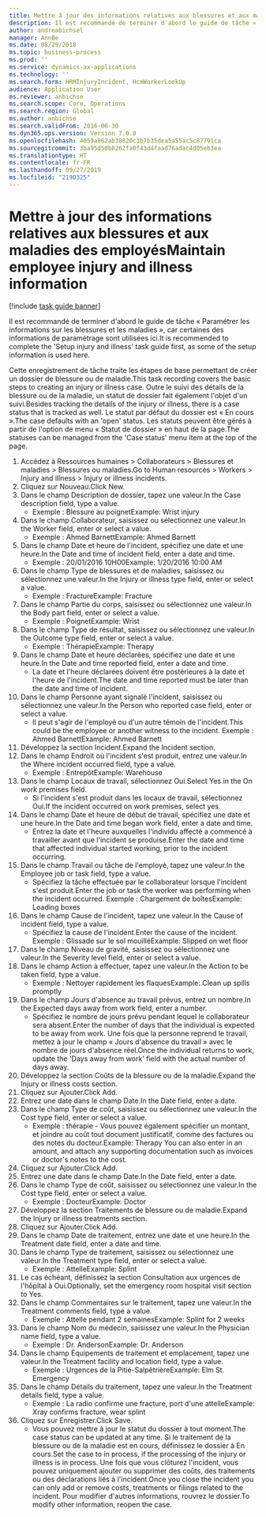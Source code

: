 ```yaml
---
title: Mettre à jour des informations relatives aux blessures et aux maladies des employés
description: Il est recommandé de terminer d'abord le guide de tâche « Paramétrer les informations sur les blessures et les maladies », car certaines des informations de paramétrage sont utilisées ici.
author: andreabichsel
manager: AnnBe
ms.date: 08/29/2018
ms.topic: business-process
ms.prod: ''
ms.service: dynamics-ax-applications
ms.technology: ''
ms.search.form: HRMInjuryIncident, HcmWorkerLookUp
audience: Application User
ms.reviewer: anbichse
ms.search.scope: Core, Operations
ms.search.region: Global
ms.author: anbichse
ms.search.validFrom: 2016-06-30
ms.dyn365.ops.version: Version 7.0.0
ms.openlocfilehash: 4059a862ab38820c3b7b35dea5a55ac5c87791ca
ms.sourcegitcommit: 3ba95d50b8262fa0f43d4faad76adac4d05eb3ea
ms.translationtype: HT
ms.contentlocale: fr-FR
ms.lasthandoff: 09/27/2019
ms.locfileid: "2190325"
---
```

# <a name="maintain-employee-injury-and-illness-information"></a><span data-ttu-id="248ae-103">Mettre à jour des informations relatives aux blessures et aux maladies des employés</span><span class="sxs-lookup"><span data-stu-id="248ae-103">Maintain employee injury and illness information</span></span>

[!include [task guide banner](../../includes/task-guide-banner.md)]

<span data-ttu-id="248ae-104">Il est recommandé de terminer d'abord le guide de tâche « Paramétrer les informations sur les blessures et les maladies », car certaines des informations de paramétrage sont utilisées ici.</span><span class="sxs-lookup"><span data-stu-id="248ae-104">It is recommended to complete the 'Setup injury and illness' task guide first, as some of the setup information is used here.</span></span> 



<span data-ttu-id="248ae-105">Cette enregistrement de tâche traite les étapes de base permettant de créer un dossier de blessure ou de maladie.</span><span class="sxs-lookup"><span data-stu-id="248ae-105">This task recording covers the basic steps to creating an injury or illness case.</span></span> <span data-ttu-id="248ae-106">Outre le suivi des détails de la blessure ou de la maladie, un statut de dossier fait également l'objet d'un suivi.</span><span class="sxs-lookup"><span data-stu-id="248ae-106">Besides tracking the details of the injury or illness, there is a case status that is tracked as well.</span></span>  <span data-ttu-id="248ae-107">Le statut par défaut du dossier est « En cours ».</span><span class="sxs-lookup"><span data-stu-id="248ae-107">The case defaults with an 'open' status.</span></span>  <span data-ttu-id="248ae-108">Les statuts peuvent être gérés à partir de l'option de menu « Statut de dossier » en haut de la page.</span><span class="sxs-lookup"><span data-stu-id="248ae-108">The statuses can be managed from the 'Case status' menu item at the top of the page.</span></span>

1. <span data-ttu-id="248ae-109">Accédez à Ressources humaines > Collaborateurs > Blessures et maladies > Blessures ou maladies.</span><span class="sxs-lookup"><span data-stu-id="248ae-109">Go to Human resources > Workers > Injury and illness > Injury or illness incidents.</span></span>
2. <span data-ttu-id="248ae-110">Cliquez sur Nouveau.</span><span class="sxs-lookup"><span data-stu-id="248ae-110">Click New.</span></span>
3. <span data-ttu-id="248ae-111">Dans le champ Description de dossier, tapez une valeur.</span><span class="sxs-lookup"><span data-stu-id="248ae-111">In the Case description field, type a value.</span></span>
    * <span data-ttu-id="248ae-112">Exemple : Blessure au poignet</span><span class="sxs-lookup"><span data-stu-id="248ae-112">Example:  Wrist injury</span></span>  
4. <span data-ttu-id="248ae-113">Dans le champ Collaborateur, saisissez ou sélectionnez une valeur.</span><span class="sxs-lookup"><span data-stu-id="248ae-113">In the Worker field, enter or select a value.</span></span>
    * <span data-ttu-id="248ae-114">Exemple : Ahmed Barnett</span><span class="sxs-lookup"><span data-stu-id="248ae-114">Example: Ahmed Barnett</span></span>  
5. <span data-ttu-id="248ae-115">Dans le champ Date et heure de l'incident, spécifiez une date et une heure.</span><span class="sxs-lookup"><span data-stu-id="248ae-115">In the Date and time of incident field, enter a date and time.</span></span>
    * <span data-ttu-id="248ae-116">Exemple : 20/01/2016 10H00</span><span class="sxs-lookup"><span data-stu-id="248ae-116">Example:  1/20/2016 10:00 AM</span></span>  
6. <span data-ttu-id="248ae-117">Dans le champ Type de blessures et de maladies, saisissez ou sélectionnez une valeur.</span><span class="sxs-lookup"><span data-stu-id="248ae-117">In the Injury or illness type field, enter or select a value.</span></span>
    * <span data-ttu-id="248ae-118">Exemple : Fracture</span><span class="sxs-lookup"><span data-stu-id="248ae-118">Example:  Fracture</span></span>  
7. <span data-ttu-id="248ae-119">Dans le champ Partie du corps, saisissez ou sélectionnez une valeur.</span><span class="sxs-lookup"><span data-stu-id="248ae-119">In the Body part field, enter or select a value.</span></span>
    * <span data-ttu-id="248ae-120">Exemple : Poignet</span><span class="sxs-lookup"><span data-stu-id="248ae-120">Example:  Wrist</span></span>  
8. <span data-ttu-id="248ae-121">Dans le champ Type de résultat, saisissez ou sélectionnez une valeur.</span><span class="sxs-lookup"><span data-stu-id="248ae-121">In the Outcome type field, enter or select a value.</span></span>
    * <span data-ttu-id="248ae-122">Exemple : Thérapie</span><span class="sxs-lookup"><span data-stu-id="248ae-122">Example:  Therapy</span></span>  
9. <span data-ttu-id="248ae-123">Dans le champ Date et heure déclarées, spécifiez une date et une heure.</span><span class="sxs-lookup"><span data-stu-id="248ae-123">In the Date and time reported field, enter a date and time.</span></span>
    * <span data-ttu-id="248ae-124">La date et l'heure déclarées doivent être postérieures à la date et l'heure de l'incident.</span><span class="sxs-lookup"><span data-stu-id="248ae-124">The date and time reported must be later than the date and time of incident.</span></span>  
10. <span data-ttu-id="248ae-125">Dans le champ Personne ayant signalé l'incident, saisissez ou sélectionnez une valeur.</span><span class="sxs-lookup"><span data-stu-id="248ae-125">In the Person who reported case field, enter or select a value.</span></span>
    * <span data-ttu-id="248ae-126">Il peut s'agir de l'employé ou d'un autre témoin de l'incident.</span><span class="sxs-lookup"><span data-stu-id="248ae-126">This could be the employee or another witness to the incident.</span></span>  <span data-ttu-id="248ae-127">Exemple : Ahmed Barnett</span><span class="sxs-lookup"><span data-stu-id="248ae-127">Example: Ahmed Barnett</span></span>  
11. <span data-ttu-id="248ae-128">Développez la section Incident.</span><span class="sxs-lookup"><span data-stu-id="248ae-128">Expand the Incident section.</span></span>
12. <span data-ttu-id="248ae-129">Dans le champ Endroit où l'incident s'est produit, entrez une valeur.</span><span class="sxs-lookup"><span data-stu-id="248ae-129">In the Where incident occurred field, type a value.</span></span>
    * <span data-ttu-id="248ae-130">Exemple : Entrepôt</span><span class="sxs-lookup"><span data-stu-id="248ae-130">Example:  Warehouse</span></span>  
13. <span data-ttu-id="248ae-131">Dans le champ Locaux de travail, sélectionnez Oui.</span><span class="sxs-lookup"><span data-stu-id="248ae-131">Select Yes in the On work premises field.</span></span>
    * <span data-ttu-id="248ae-132">Si l'incident s'est produit dans les locaux de travail, sélectionnez Oui.</span><span class="sxs-lookup"><span data-stu-id="248ae-132">If the incident occurred on work premises, select yes.</span></span>  
14. <span data-ttu-id="248ae-133">Dans le champ Date et heure de début de travail, spécifiez une date et une heure.</span><span class="sxs-lookup"><span data-stu-id="248ae-133">In the Date and time began work field, enter a date and time.</span></span>
    * <span data-ttu-id="248ae-134">Entrez la date et l'heure auxquelles l'individu affecté a commencé à travailler avant que l'incident se produise.</span><span class="sxs-lookup"><span data-stu-id="248ae-134">Enter the date and time that affected individual started working, prior to the incident occurring.</span></span>  
15. <span data-ttu-id="248ae-135">Dans le champ Travail ou tâche de l'employé, tapez une valeur.</span><span class="sxs-lookup"><span data-stu-id="248ae-135">In the Employee job or task field, type a value.</span></span>
    * <span data-ttu-id="248ae-136">Spécifiez la tâche effectuée par le collaborateur lorsque l'incident s'est produit.</span><span class="sxs-lookup"><span data-stu-id="248ae-136">Enter the job or task the worker was performing when the incident occurred.</span></span>  <span data-ttu-id="248ae-137">Exemple : Chargement de boîtes</span><span class="sxs-lookup"><span data-stu-id="248ae-137">Example:  Loading boxes</span></span>  
16. <span data-ttu-id="248ae-138">Dans le champ Cause de l'incident, tapez une valeur.</span><span class="sxs-lookup"><span data-stu-id="248ae-138">In the Cause of incident field, type a value.</span></span>
    * <span data-ttu-id="248ae-139">Spécifiez la cause de l'incident.</span><span class="sxs-lookup"><span data-stu-id="248ae-139">Enter the cause of the incident.</span></span>  <span data-ttu-id="248ae-140">Exemple : Glissade sur le sol mouillé</span><span class="sxs-lookup"><span data-stu-id="248ae-140">Example:  Slipped on wet floor</span></span>  
17. <span data-ttu-id="248ae-141">Dans le champ Niveau de gravité, saisissez ou sélectionnez une valeur.</span><span class="sxs-lookup"><span data-stu-id="248ae-141">In the Severity level field, enter or select a value.</span></span>
18. <span data-ttu-id="248ae-142">Dans le champ Action à effectuer, tapez une valeur.</span><span class="sxs-lookup"><span data-stu-id="248ae-142">In the Action to be taken field, type a value.</span></span>
    * <span data-ttu-id="248ae-143">Exemple : Nettoyer rapidement les flaques</span><span class="sxs-lookup"><span data-stu-id="248ae-143">Example:  Clean up spills promptly</span></span>  
19. <span data-ttu-id="248ae-144">Dans le champ Jours d'absence au travail prévus, entrez un nombre.</span><span class="sxs-lookup"><span data-stu-id="248ae-144">In the Expected days away from work field, enter a number.</span></span>
    * <span data-ttu-id="248ae-145">Spécifiez le nombre de jours prévu pendant lequel le collaborateur sera absent.</span><span class="sxs-lookup"><span data-stu-id="248ae-145">Enter the number of days that the individual is expected to be away from work.</span></span>  <span data-ttu-id="248ae-146">Une fois que la personne reprend le travail, mettez à jour le champ « Jours d'absence du travail » avec le nombre de jours d'absence réel.</span><span class="sxs-lookup"><span data-stu-id="248ae-146">Once the individual returns to work, update the 'Days away from work' field with the actual number of days away.</span></span>  
20. <span data-ttu-id="248ae-147">Développez la section Coûts de la blessure ou de la maladie.</span><span class="sxs-lookup"><span data-stu-id="248ae-147">Expand the Injury or illness costs section.</span></span>
21. <span data-ttu-id="248ae-148">Cliquez sur Ajouter.</span><span class="sxs-lookup"><span data-stu-id="248ae-148">Click Add.</span></span>
22. <span data-ttu-id="248ae-149">Entrez une date dans le champ Date.</span><span class="sxs-lookup"><span data-stu-id="248ae-149">In the Date field, enter a date.</span></span>
23. <span data-ttu-id="248ae-150">Dans le champ Type de coût, saisissez ou sélectionnez une valeur.</span><span class="sxs-lookup"><span data-stu-id="248ae-150">In the Cost type field, enter or select a value.</span></span>
    * <span data-ttu-id="248ae-151">Exemple : thérapie - Vous pouvez également spécifier un montant, et joindre au coût tout document justificatif, comme des factures ou des notes du docteur.</span><span class="sxs-lookup"><span data-stu-id="248ae-151">Example:  Therapy    You can also enter in an amount, and attach any supporting documentation such as invoices or doctor's notes to the cost.</span></span>  
24. <span data-ttu-id="248ae-152">Cliquez sur Ajouter.</span><span class="sxs-lookup"><span data-stu-id="248ae-152">Click Add.</span></span>
25. <span data-ttu-id="248ae-153">Entrez une date dans le champ Date.</span><span class="sxs-lookup"><span data-stu-id="248ae-153">In the Date field, enter a date.</span></span>
26. <span data-ttu-id="248ae-154">Dans le champ Type de coût, saisissez ou sélectionnez une valeur.</span><span class="sxs-lookup"><span data-stu-id="248ae-154">In the Cost type field, enter or select a value.</span></span>
    * <span data-ttu-id="248ae-155">Exemple : Docteur</span><span class="sxs-lookup"><span data-stu-id="248ae-155">Example: Doctor</span></span>  
27. <span data-ttu-id="248ae-156">Développez la section Traitements de blessure ou de maladie.</span><span class="sxs-lookup"><span data-stu-id="248ae-156">Expand the Injury or illness treatments section.</span></span>
28. <span data-ttu-id="248ae-157">Cliquez sur Ajouter.</span><span class="sxs-lookup"><span data-stu-id="248ae-157">Click Add.</span></span>
29. <span data-ttu-id="248ae-158">Dans le champ Date de traitement, entrez une date et une heure.</span><span class="sxs-lookup"><span data-stu-id="248ae-158">In the Treatment date field, enter a date and time.</span></span>
30. <span data-ttu-id="248ae-159">Dans le champ Type de traitement, saisissez ou sélectionnez une valeur.</span><span class="sxs-lookup"><span data-stu-id="248ae-159">In the Treatment type field, enter or select a value.</span></span>
    * <span data-ttu-id="248ae-160">Exemple : Attelle</span><span class="sxs-lookup"><span data-stu-id="248ae-160">Example:  Splint</span></span>  
31. <span data-ttu-id="248ae-161">Le cas échéant, définissez la section Consultation aux urgences de l'hôpital à Oui.</span><span class="sxs-lookup"><span data-stu-id="248ae-161">Optionally, set the emergency room hospital visit section to Yes.</span></span>
32. <span data-ttu-id="248ae-162">Dans le champ Commentaires sur le traitement, tapez une valeur.</span><span class="sxs-lookup"><span data-stu-id="248ae-162">In the Treatment comments field, type a value.</span></span>
    * <span data-ttu-id="248ae-163">Exemple : Attelle pendant 2 semaines</span><span class="sxs-lookup"><span data-stu-id="248ae-163">Example:  Splint for 2 weeks</span></span>  
33. <span data-ttu-id="248ae-164">Dans le champ Nom du médecin, saisissez une valeur.</span><span class="sxs-lookup"><span data-stu-id="248ae-164">In the Physician name field, type a value.</span></span>
    * <span data-ttu-id="248ae-165">Exemple : Dr. Anderson</span><span class="sxs-lookup"><span data-stu-id="248ae-165">Example:  Dr. Anderson</span></span>  
34. <span data-ttu-id="248ae-166">Dans le champ Équipements de traitement et emplacement, tapez une valeur.</span><span class="sxs-lookup"><span data-stu-id="248ae-166">In the Treatment facility and location field, type a value.</span></span>
    * <span data-ttu-id="248ae-167">Exemple : Urgences de la Pitié-Salpêtrière</span><span class="sxs-lookup"><span data-stu-id="248ae-167">Example:  Elm St. Emergency</span></span>  
35. <span data-ttu-id="248ae-168">Dans le champ Détails du traitement, tapez une valeur.</span><span class="sxs-lookup"><span data-stu-id="248ae-168">In the Treatment details field, type a value.</span></span>
    * <span data-ttu-id="248ae-169">Exemple : La radio confirme une fracture, port d'une attelle</span><span class="sxs-lookup"><span data-stu-id="248ae-169">Example:  Xray confirms fracture, wear splint</span></span>  
36. <span data-ttu-id="248ae-170">Cliquez sur Enregistrer.</span><span class="sxs-lookup"><span data-stu-id="248ae-170">Click Save.</span></span>
    * <span data-ttu-id="248ae-171">Vous pouvez mettre à jour le statut du dossier à tout moment.</span><span class="sxs-lookup"><span data-stu-id="248ae-171">The case status can be updated at any time.</span></span>  <span data-ttu-id="248ae-172">Si le traitement de la blessure ou de la maladie est en cours, définissez le dossier à En cours.</span><span class="sxs-lookup"><span data-stu-id="248ae-172">Set the case to in process, if the processing of the injury or illness is in process.</span></span>  <span data-ttu-id="248ae-173">Une fois que vous clôturez l'incident, vous pouvez uniquement ajouter ou supprimer des coûts, des traitements ou des déclarations liés à l'incident.</span><span class="sxs-lookup"><span data-stu-id="248ae-173">Once you close the incident you can only add or remove costs, treatments or filings related to the incident.</span></span>  <span data-ttu-id="248ae-174">Pour modifier d'autres informations, rouvrez le dossier.</span><span class="sxs-lookup"><span data-stu-id="248ae-174">To modify other information, reopen the case.</span></span>  

